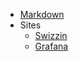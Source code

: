 <!-- _navbar.md -->
* [Markdown](markdown.md)
* Sites
  * [Swizzin](http://plex.local)
  * [Grafana](http://monit.local)
